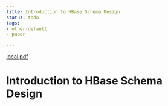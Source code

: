 ```yaml
---
title: Introduction to HBase Schema Design
status: todo
tags:
- other-default
- paper

---
```


[local pdf](../../../pdfs/Introduction%20to%20HBase%20Schema%20Design.pdf)

# Introduction to HBase Schema Design
